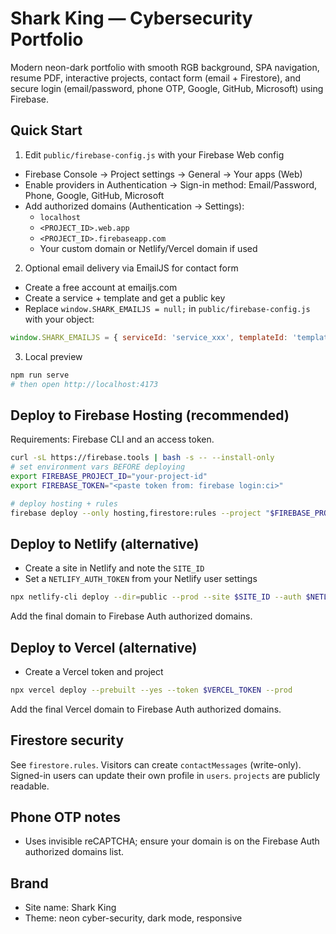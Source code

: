 # Shark King — Cybersecurity Portfolio

Modern neon-dark portfolio with smooth RGB background, SPA navigation, resume PDF, interactive projects, contact form (email + Firestore), and secure login (email/password, phone OTP, Google, GitHub, Microsoft) using Firebase.

## Quick Start

1) Edit `public/firebase-config.js` with your Firebase Web config
- Firebase Console → Project settings → General → Your apps (Web)
- Enable providers in Authentication → Sign-in method: Email/Password, Phone, Google, GitHub, Microsoft
- Add authorized domains (Authentication → Settings):
  - `localhost`
  - `<PROJECT_ID>.web.app`
  - `<PROJECT_ID>.firebaseapp.com`
  - Your custom domain or Netlify/Vercel domain if used

2) Optional email delivery via EmailJS for contact form
- Create a free account at emailjs.com
- Create a service + template and get a public key
- Replace `window.SHARK_EMAILJS = null;` in `public/firebase-config.js` with your object:
```js
window.SHARK_EMAILJS = { serviceId: 'service_xxx', templateId: 'template_xxx', publicKey: 'xxxx' };
```

3) Local preview
```bash
npm run serve
# then open http://localhost:4173
```

## Deploy to Firebase Hosting (recommended)

Requirements: Firebase CLI and an access token.

```bash
curl -sL https://firebase.tools | bash -s -- --install-only
# set environment vars BEFORE deploying
export FIREBASE_PROJECT_ID="your-project-id"
export FIREBASE_TOKEN="<paste token from: firebase login:ci>"

# deploy hosting + rules
firebase deploy --only hosting,firestore:rules --project "$FIREBASE_PROJECT_ID" --token "$FIREBASE_TOKEN"
```

## Deploy to Netlify (alternative)

- Create a site in Netlify and note the `SITE_ID`
- Set a `NETLIFY_AUTH_TOKEN` from your Netlify user settings
```bash
npx netlify-cli deploy --dir=public --prod --site $SITE_ID --auth $NETLIFY_AUTH_TOKEN
```
Add the final domain to Firebase Auth authorized domains.

## Deploy to Vercel (alternative)

- Create a Vercel token and project
```bash
npx vercel deploy --prebuilt --yes --token $VERCEL_TOKEN --prod
```
Add the final Vercel domain to Firebase Auth authorized domains.

## Firestore security

See `firestore.rules`. Visitors can create `contactMessages` (write-only). Signed-in users can update their own profile in `users`. `projects` are publicly readable.

## Phone OTP notes

- Uses invisible reCAPTCHA; ensure your domain is on the Firebase Auth authorized domains list.

## Brand

- Site name: Shark King
- Theme: neon cyber-security, dark mode, responsive